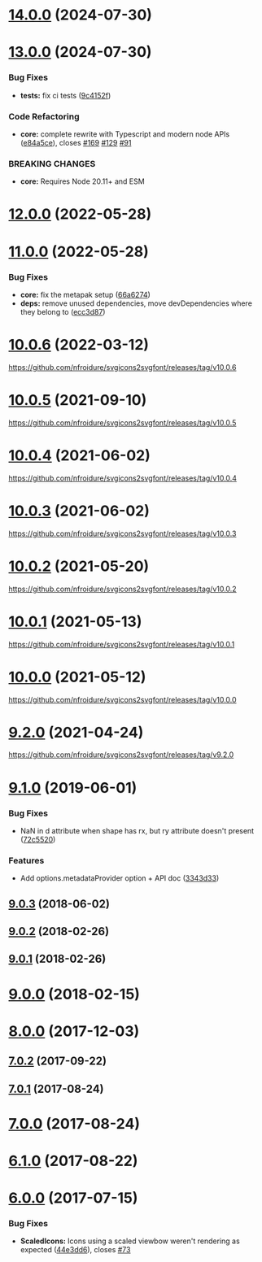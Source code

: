 # [14.0.0](https://github.com/nfroidure/svgicons2svgfont/compare/v13.0.0...v14.0.0) (2024-07-30)



# [13.0.0](https://github.com/nfroidure/svgicons2svgfont/compare/v12.0.0...v13.0.0) (2024-07-30)


### Bug Fixes

* **tests:** fix ci tests ([9c4152f](https://github.com/nfroidure/svgicons2svgfont/commit/9c4152f42c465db06841fd46ba02c55d4c2d6cdc))


### Code Refactoring

* **core:** complete rewrite with Typescript and modern node APIs ([e84a5ce](https://github.com/nfroidure/svgicons2svgfont/commit/e84a5ceca5c3b73662d986ffbfcadabbe8b766d8)), closes [#169](https://github.com/nfroidure/svgicons2svgfont/issues/169) [#129](https://github.com/nfroidure/svgicons2svgfont/issues/129) [#91](https://github.com/nfroidure/svgicons2svgfont/issues/91)


### BREAKING CHANGES

* **core:** Requires Node 20.11+ and ESM



# [12.0.0](https://github.com/nfroidure/svgicons2svgfont/compare/v11.0.0...v12.0.0) (2022-05-28)



# [11.0.0](https://github.com/nfroidure/svgicons2svgfont/compare/v10.0.6...v11.0.0) (2022-05-28)


### Bug Fixes

* **core:** fix the metapak setup ([66a6274](https://github.com/nfroidure/svgicons2svgfont/commit/66a6274d2917979298a96fc7597ceb68d1689b83))
* **deps:** remove unused dependencies, move devDependencies where they belong to ([ecc3d87](https://github.com/nfroidure/svgicons2svgfont/commit/ecc3d8736df9d7dbb4116475c8bc1b062bd70565))



<a name="10.0.6"></a>
# [10.0.6](https://github.com/nfroidure/svgicons2svgfont/compare/v10.0.5...v10.0.6) (2022-03-12)

https://github.com/nfroidure/svgicons2svgfont/releases/tag/v10.0.6

<a name="10.0.5"></a>
# [10.0.5](https://github.com/nfroidure/svgicons2svgfont/compare/v10.0.4...v10.0.5) (2021-09-10)

https://github.com/nfroidure/svgicons2svgfont/releases/tag/v10.0.5

<a name="10.0.4"></a>
# [10.0.4](https://github.com/nfroidure/svgicons2svgfont/compare/v10.0.4...v10.0.4) (2021-06-02)

https://github.com/nfroidure/svgicons2svgfont/releases/tag/v10.0.4

<a name="10.0.3"></a>
# [10.0.3](https://github.com/nfroidure/svgicons2svgfont/compare/v10.0.2...v10.0.3) (2021-06-02)

https://github.com/nfroidure/svgicons2svgfont/releases/tag/v10.0.3

<a name="10.0.2"></a>
# [10.0.2](https://github.com/nfroidure/svgicons2svgfont/compare/v10.0.1...v10.0.2) (2021-05-20)

https://github.com/nfroidure/svgicons2svgfont/releases/tag/v10.0.2

<a name="10.0.1"></a>
# [10.0.1](https://github.com/nfroidure/svgicons2svgfont/compare/v9.2.0...v10.0.1) (2021-05-13)

https://github.com/nfroidure/svgicons2svgfont/releases/tag/v10.0.1

<a name="10.0.0"></a>
# [10.0.0](https://github.com/nfroidure/svgicons2svgfont/compare/v9.2.0...v10.0.0) (2021-05-12)

https://github.com/nfroidure/svgicons2svgfont/releases/tag/v10.0.0

<a name="9.2.0"></a>
# [9.2.0](https://github.com/nfroidure/svgicons2svgfont/compare/v9.1.0...v9.2.0) (2021-04-24)

https://github.com/nfroidure/svgicons2svgfont/releases/tag/v9.2.0

<a name="9.1.0"></a>
# [9.1.0](https://github.com/nfroidure/svgicons2svgfont/compare/v9.0.3...v9.1.0) (2019-06-01)


### Bug Fixes

* NaN in d attribute when shape has rx, but ry attribute doesn't present ([72c5520](https://github.com/nfroidure/svgicons2svgfont/commit/72c5520))


### Features

* Add options.metadataProvider option + API doc ([3343d33](https://github.com/nfroidure/svgicons2svgfont/commit/3343d33))



<a name="9.0.3"></a>
## [9.0.3](https://github.com/nfroidure/svgicons2svgfont/compare/v9.0.2...v9.0.3) (2018-06-02)



<a name="9.0.2"></a>
## [9.0.2](https://github.com/nfroidure/svgicons2svgfont/compare/v9.0.1...v9.0.2) (2018-02-26)



<a name="9.0.1"></a>
## [9.0.1](https://github.com/nfroidure/svgicons2svgfont/compare/v9.0.0...v9.0.1) (2018-02-26)



<a name="9.0.0"></a>
# [9.0.0](https://github.com/nfroidure/svgicons2svgfont/compare/v8.0.0...v9.0.0) (2018-02-15)



<a name="8.0.0"></a>
# [8.0.0](https://github.com/nfroidure/svgicons2svgfont/compare/v7.0.0...v8.0.0) (2017-12-03)



<a name="7.0.2"></a>
## [7.0.2](https://github.com/nfroidure/svgicons2svgfont/compare/v7.0.0...v7.0.2) (2017-09-22)



<a name="7.0.1"></a>
## [7.0.1](https://github.com/nfroidure/svgicons2svgfont/compare/v7.0.0...v7.0.1) (2017-08-24)



<a name="7.0.0"></a>
# [7.0.0](https://github.com/nfroidure/svgicons2svgfont/compare/v6.0.0...v7.0.0) (2017-08-24)



<a name="6.1.0"></a>
# [6.1.0](https://github.com/nfroidure/svgicons2svgfont/compare/v6.0.0...v6.1.0) (2017-08-22)



<a name="6.0.0"></a>
# [6.0.0](https://github.com/nfroidure/svgicons2svgfont/compare/v5.0.2...v6.0.0) (2017-07-15)


### Bug Fixes

* **ScaledIcons:** Icons using a scaled viewbow weren't rendering as expected ([44e3dd6](https://github.com/nfroidure/svgicons2svgfont/commit/44e3dd6)), closes [#73](https://github.com/nfroidure/svgicons2svgfont/issues/73)



